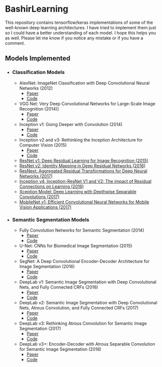 # BashirLearning
This repository contains tensorflow/keras implementations of some of the well-known deep learning architectures. I 
have tried to implement them just so I could have a better understanding of each model. I hope this helps you as well. Please let me know if you notice any mistake or if you have a comment.

## Models Implemented
- ### Classification Models
    - AlexNet: ImageNet Classification with Deep Convolutional Neural Networks (2012)
        - [Paper](https://papers.nips.cc/paper/4824-imagenet-classification-with-deep-convolutional-neural-networks.pdf)
        - [Code](https://github.com/Bashirkazimi/BashirLearning/blob/master/src/alex_net.py)
    - VGG Net: Very Deep Convolutional Networks for Large-Scale Image Recognition (2014)]
        - [Paper](https://arxiv.org/pdf/1409.1556.pdf)
        - [Code](https://github.com/Bashirkazimi/BashirLearning/blob/master/src/vgg_net.py)
    - Inception v1: Going Deeper with Convolution (2014)
        - [Paper](https://arxiv.org/abs/1409.4842)
        - [Code](https://github.com/Bashirkazimi/BashirLearning/blob/master/src/inception_v1.py)
    - Inception v2 and v3: Rethinking the Inception Architecture for Computer Vision (2015)
        - [Paper](https://arxiv.org/pdf/1512.00567v3.pdf)
        - [Code](https://github.com/Bashirkazimi/BashirLearning/blob/master/src/inception_v2_v3.py)
    - [ResNet v1: Deep Residual Learning for Image Recognition (2015)](https://arxiv.org/pdf/1512.03385v1.pdf)
    - [ResNet v2: Identity Mapping in Deep Residual Networks (2016)](https://arxiv.org/pdf/1603.05027.pdf)
    - [ResNext: Aggregated Residual Transformations for Deep Neural Networks (2017)](https://arxiv.org/pdf/1611.05431.pdf)
    - [Inception v4, Inception-ResNet V1 and V2: The impact of Residual 
    Connections on Learning (2016)](https://arxiv.org/pdf/1602.07261.pdf)
    - [Xception Model: Deep Learning with Depthwise Separable Convolutions (2017)](https://arxiv.org/pdf/1610.02357.pdf)
    - [MobileNet v1: Efficient Convolutional Neural Networks for Mobile Vision
    Applications (2017)](https://arxiv.org/pdf/1704.04861.pdf)
- ### Semantic Segmentation Models
    - Fully Convolution Networks for Semantic Segmentation (2014)
        - [Paper](https://people.eecs.berkeley.edu/~jonlong/long_shelhamer_fcn.pdf)
        - [Code](https://github.com/Bashirkazimi/BashirLearning/blob/master/src/fcn.py)
    - U-Net: CNNs for Biomedical Image Segmentation (2015) 
        - [Paper](https://arxiv.org/pdf/1505.04597.pdf)
        - [Code](https://github.com/Bashirkazimi/BashirLearning/blob/master/src/unet.py)
    - SegNet: A Deep Convolutional Encoder-Decoder Architecture for Image 
    Segmentation (2016)
        - [Paper](https://arxiv.org/pdf/1511.00561.pdf)
        - [Code](https://github.com/Bashirkazimi/BashirLearning/blob/master/src/seg_net.py)
    - DeepLab v1: Semantic Image Segmentation with Deep Convolutional Nets, 
    and Fully Connected CRFs (2016)
        - [Paper](https://arxiv.org/pdf/1412.7062.pdf)
        - [Code](https://github.com/Bashirkazimi/BashirLearning/blob/master/src/deeplab_v1.py)
    - DeepLab v2: Semantic Image Segmentation with Deep Convolutional Nets, 
    Atrous Convolution, and Fully Connected CRFs (2017)
        - [Paper](https://arxiv.org/pdf/1606.00915.pdf)
        - [Code](https://github.com/Bashirkazimi/BashirLearning/blob/master/src/deeplab_v2.py)
    - DeepLab v3: Rethinking Atrous Convolution for Semantic Image 
    Segmentation (2017)
        - [Paper](https://arxiv.org/pdf/1706.05587.pdf) 
        - [Code](https://github.com/Bashirkazimi/BashirLearning/blob/master/src/deeplab_v3.py)
    - DeepLab v3+: Encoder-Decoder with Atrous Separable Convolution for 
    Semantic Image Segmentation (2018) 
        - [Paper](https://arxiv.org/pdf/1802.02611.pdf) 
        - [Code](https://github.com/Bashirkazimi/BashirLearning/blob/master/src/deeplab_v3plus.py)